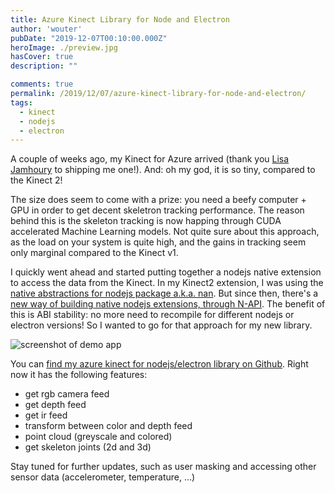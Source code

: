 ```yaml
---
title: Azure Kinect Library for Node and Electron
author: 'wouter'
pubDate: "2019-12-07T00:10:00.000Z"
heroImage: ./preview.jpg
hasCover: true
description: ""

comments: true
permalink: /2019/12/07/azure-kinect-library-for-node-and-electron/
tags:
  - kinect
  - nodejs
  - electron
---
```

A couple of weeks ago, my Kinect for Azure arrived (thank you [Lisa Jamhoury](http://lisajamhoury.com/) to shipping me one!). And: oh my god, it is so tiny, compared to the Kinect 2!

The size does seem to come with a prize: you need a beefy computer + GPU in order to get decent skeletron tracking performance. The reason behind this is the skeleton tracking is now happing through CUDA accelerated Machine Learning models. Not quite sure about this approach, as the load on your system is quite high, and the gains in tracking seem only marginal compared to the Kinect v1.

I quickly went ahead and started putting together a nodejs native extension to access the data from the Kinect. In my Kinect2 extension, I was using the [native abstractions for nodejs package a.k.a. nan](https://github.com/nodejs/nan). But since then, there's a [new way of building native nodejs extensions, through N-API](https://nodejs.org/api/addons.html#addons_n_api). The benefit of this is ABI stability: no more need to recompile for different nodejs or electron versions! So I wanted to go for that approach for my new library.

![screenshot of demo app](screenshot.jpg)

You can [find my azure kinect for nodejs/electron library on Github](https://github.com/wouterverweirder/kinect-azure). Right now it has the following features:

- get rgb camera feed
- get depth feed
- get ir feed
- transform between color and depth feed
- point cloud (greyscale and colored)
- get skeleton joints (2d and 3d)

Stay tuned for further updates, such as user masking and accessing other sensor data (accelerometer, temperature, ...)